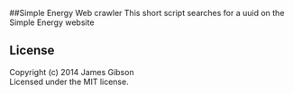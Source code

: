 ##Simple Energy Web crawler
This short script searches for a uuid on the Simple Energy website

## License
Copyright (c) 2014 James Gibson  
Licensed under the MIT license.
